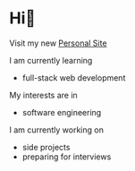 # Hi👋
 Visit my new <a href="https://codehomie1.github.io/portfolio/" >Personal Site</a>
 
I am currently learning 
- full-stack web development

My interests are in
- software engineering
  
I am currently working on 
- side projects
- preparing for interviews
